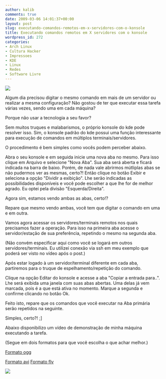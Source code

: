 ```yaml
---
author: kalib
comments: true
date: 2009-03-06 14:01:37+00:00
layout: post
slug: executando-comandos-remotos-em-x-servidores-com-o-konsole
title: Executando comandos remotos em X servidores com o konsole
wordpress_id: 272
categories:
- Arch Linux
- Cultura Hacker
- Impressoes
- KDE
- Linux
- Redes
- Software Livre
---
```


[![](http://marcelocavalcante.net/portal/wp-content/uploads/2009/03/kde_konsole1.png)](http://marcelocavalcante.net/portal/wp-content/uploads/2009/03/kde_konsole1.png)




Algum dia precisou digitar o mesmo comando em mais de um servidor ou realizar a mesma configuração? Não gostou de ter que executar essa tarefa várias vezes, sendo uma em cada máquina?




Porque não usar a tecnologia a seu favor?




Sem muitos truques e malabarismos, o próprio konsole do kde pode resolver isso. Sim, o konsole padrão do kde possui uma função interessante para execução de comandos em múltiplos terminais/servidores.




O procedimento é bem simples como vocês podem perceber abaixo.




Abra o seu konsole e em seguida inicie uma nova aba no mesmo. Para isso clique em Arquivo e selecione "Nova Aba". Sua aba será aberta e ficará indicada na barra de baixo. Porém, de nada vale abrirmos mútliplas abas se não pudermos ver as mesmas, certo?! Então clique no botão Exibir e seleciona a opção "Dividir a exibição". Lhe serão indicadas as possibilidades disponíveis e você pode escolher a que lhe for de melhor agrado. Eu optei pela divisão "Esquerda/Direita".




Agora sim, estamos vendo ambas as abas, certo!?




Repare que mesmo vendo ambas, você tem que digitar o comando em uma e em outra.




Vamos agora acessar os servidores/terminais remotos nos quais precisamos fazer a operação. Para isso na primeira aba acesse o servidor/estação de sua preferência, repetindo o mesmo na segunda aba.  

(Não convém especificar aqui como você se logará em outros servidores/terminais. Eu utilizei conexão via ssh em meu exemplo que poderá ser visto no vídeo após o post.)




Após estar logado à um servidor/terminal diferente em cada aba, partiremos para o truque de espelhamento/repetição do comando.




Clique na opção Editar do konsole e acesse a aba "Copiar a entrada para..".  Lhe será exibida uma janela com suas abas abertas. Uma delas já vem marcada, pois é a que está ativa no momento. Marque a segunda e confirme clicando no botão Ok.




Feito isto, repare que os comandos que você executar na Aba primária serão repetidos na seguinte.




Simples, certo?! ;]




Abaixo disponibilizo um vídeo de demonstração de minha máquina executando a tarefa.  

(Segue em dois formatos para que você escolha o que achar melhor.)




[Formato ogg](http://www.marcelocavalcante.net/repositorio/multikonsole.ogg)  

[Formato avi](http://www.marcelocavalcante.net/repositorio/multikonsole.avi)
[Formato flv](http://www.marcelocavalcante.net/repositorio/multikonsole.flv)




![](http://img376.imageshack.us/img376/8000/userbar635980sd7.gif)



